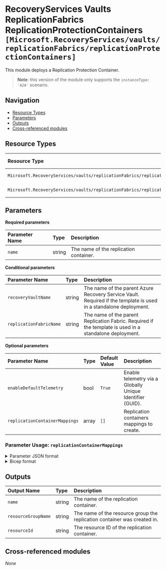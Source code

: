 # RecoveryServices Vaults ReplicationFabrics ReplicationProtectionContainers `[Microsoft.RecoveryServices/vaults/replicationFabrics/replicationProtectionContainers]`

This module deploys a Replication Protection Container.

> **Note**: this version of the module only supports the `instanceType: 'A2A'` scenario.

## Navigation

- [Resource Types](#Resource-Types)
- [Parameters](#Parameters)
- [Outputs](#Outputs)
- [Cross-referenced modules](#Cross-referenced-modules)

## Resource Types

| Resource Type | API Version |
| :-- | :-- |
| `Microsoft.RecoveryServices/vaults/replicationFabrics/replicationProtectionContainers` | [2022-02-01](https://docs.microsoft.com/en-us/azure/templates/Microsoft.RecoveryServices/2022-02-01/vaults/replicationFabrics/replicationProtectionContainers) |
| `Microsoft.RecoveryServices/vaults/replicationFabrics/replicationProtectionContainers/replicationProtectionContainerMappings` | [2022-02-01](https://docs.microsoft.com/en-us/azure/templates/Microsoft.RecoveryServices/2022-02-01/vaults/replicationFabrics/replicationProtectionContainers/replicationProtectionContainerMappings) |

## Parameters

**Required parameters**

| Parameter Name | Type | Description |
| :-- | :-- | :-- |
| `name` | string | The name of the replication container. |

**Conditional parameters**

| Parameter Name | Type | Description |
| :-- | :-- | :-- |
| `recoveryVaultName` | string | The name of the parent Azure Recovery Service Vault. Required if the template is used in a standalone deployment. |
| `replicationFabricName` | string | The name of the parent Replication Fabric. Required if the template is used in a standalone deployment. |

**Optional parameters**

| Parameter Name | Type | Default Value | Description |
| :-- | :-- | :-- | :-- |
| `enableDefaultTelemetry` | bool | `True` | Enable telemetry via a Globally Unique Identifier (GUID). |
| `replicationContainerMappings` | array | `[]` | Replication containers mappings to create. |


### Parameter Usage: `replicationContainerMappings`

<details>

<summary>Parameter JSON format</summary>

```json
"replicationContainerMappings": {
    "value": [
        {
            "targetProtectionContainerId": "/Subscriptions/<<subscriptionId>>/resourceGroups/validation-rg/providers/Microsoft.RecoveryServices/vaults/<<namePrefix>>-az-rsv-dr-001/replicationFabrics/NorthEurope/replicationProtectionContainers/ne-container1",
            "policyId": "/Subscriptions/<<subscriptionId>>/resourceGroups/validation-rg/providers/Microsoft.RecoveryServices/vaults/<<namePrefix>>-az-rsv-dr-001/replicationPolicies/Default_values"
        },
        {
            "name": null, //Optional
            "policyName": "Default_values",
            "targetContainerFabricName": "WestEurope",
            "targetContainerName": "we-container"
        }
    ]
}
```

</details>

<details>

<summary>Bicep format</summary>

```bicep
replicationContainerMappings: [
    {
        targetProtectionContainerId: '/Subscriptions/<<subscriptionId>>/resourceGroups/validation-rg/providers/Microsoft.RecoveryServices/vaults/<<namePrefix>>-az-rsv-dr-001/replicationFabrics/NorthEurope/replicationProtectionContainers/ne-container1'
        policyId: '/Subscriptions/<<subscriptionId>>/resourceGroups/validation-rg/providers/Microsoft.RecoveryServices/vaults/<<namePrefix>>-az-rsv-dr-001/replicationPolicies/Default_values'
    }
    {
        name: null //Optional
        policyName: 'Default_values'
        targetContainerFabricName: 'WestEurope'
        targetContainerName: 'we-container'
    }
]
```

</details>
<p>

## Outputs

| Output Name | Type | Description |
| :-- | :-- | :-- |
| `name` | string | The name of the replication container. |
| `resourceGroupName` | string | The name of the resource group the replication container was created in. |
| `resourceId` | string | The resource ID of the replication container. |

## Cross-referenced modules

_None_
